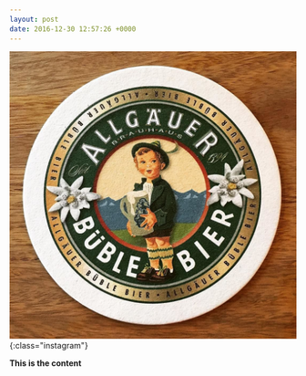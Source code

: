 ```yaml
---
layout: post
date: 2016-12-30 12:57:26 +0000
---
```


![](/media/14474269_1826828430887835_1364016278167093248_n.jpg){:class="instagram"}

<b>This is the content</b>